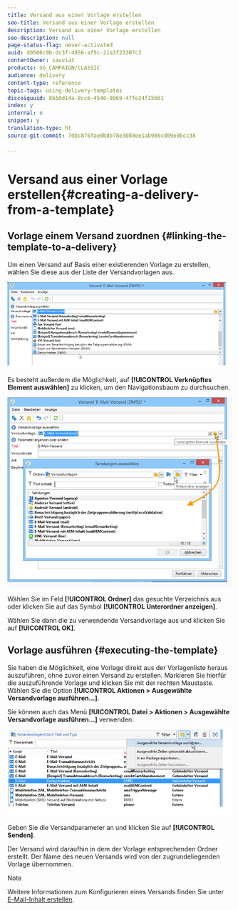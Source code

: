 ```yaml
---
title: Versand aus einer Vorlage erstellen
seo-title: Versand aus einer Vorlage erstellen
description: Versand aus einer Vorlage erstellen
seo-description: null
page-status-flag: never-activated
uuid: d0506c9b-dc3f-4956-af5c-21a3f23307c3
contentOwner: sauviat
products: SG_CAMPAIGN/CLASSIC
audience: delivery
content-type: reference
topic-tags: using-delivery-templates
discoiquuid: 8b50d14a-8cc6-4546-8069-47fe24f15b61
index: y
internal: n
snippet: y
translation-type: ht
source-git-commit: 7dbc876fae0bde78e3088ee1ab986cd09e9bcc38

---
```



# Versand aus einer Vorlage erstellen{#creating-a-delivery-from-a-template}

## Vorlage einem Versand zuordnen {#linking-the-template-to-a-delivery}

Um einen Versand auf Basis einer existierenden Vorlage zu erstellen, wählen Sie diese aus der Liste der Versandvorlagen aus.

![](assets/s_ncs_user_wizard_select_template.png)

Es besteht außerdem die Möglichkeit, auf **[!UICONTROL Verknüpftes Element auswählen]** zu klicken, um den Navigationsbaum zu durchsuchen.

![](assets/s_ncs_user_wizard_choose_link.png)

Wählen Sie im Feld **[!UICONTROL Ordner]** das gesuchte Verzeichnis aus oder klicken Sie auf das Symbol **[!UICONTROL Unterordner anzeigen]**.

Wählen Sie dann die zu verwendende Versandvorlage aus und klicken Sie auf **[!UICONTROL OK]**.

## Vorlage ausführen {#executing-the-template}

Sie haben die Möglichkeit, eine Vorlage direkt aus der Vorlagenliste heraus auszuführen, ohne zuvor einen Versand zu erstellen. Markieren Sie hierfür die auszuführende Vorlage und klicken Sie mit der rechten Maustaste. Wählen Sie die Option **[!UICONTROL Aktionen > Ausgewählte Versandvorlage ausführen...]**.

Sie können auch das Menü **[!UICONTROL Datei > Aktionen > Ausgewählte Versandvorlage ausführen...]** verwenden.

![](assets/s_ncs_user_template_execute_menu.png)

Geben Sie die Versandparameter an und klicken Sie auf **[!UICONTROL Senden]**.

Der Versand wird daraufhin in dem der Vorlage entsprechenden Ordner erstellt. Der Name des neuen Versands wird von der zugrundeliegenden Vorlage übernommen.

>[!NOTE]
>
>Weitere Informationen zum Konfigurieren eines Versands finden Sie unter [E-Mail-Inhalt erstellen](../../delivery/using/defining-the-email-content.md).

